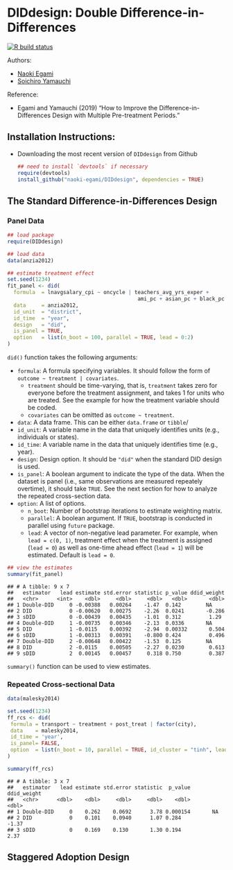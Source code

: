 DIDdesign: Double Difference-in-Differences
===========================================

<!-- badges: start -->

[![R build
status](https://github.com/naoki-egami/DIDdesign/workflows/R-CMD-check/badge.svg)](https://github.com/naoki-egami/DIDdesign/actions)
<!-- badges: end -->

Authors:

-   [Naoki Egami](https://naokiegami.com/)
-   [Soichiro Yamauchi](https://soichiroy.github.io/)

Reference:

-   Egami and Yamauchi (2019) “How to Improve the
    Difference-in-Differences Design with Multiple Pre-treatment
    Periods.”

Installation Instructions:
--------------------------

-   Downloading the most recent version of `DIDdesign` from Github

    ``` r
    ## need to install `devtools` if necessary
    require(devtools)
    install_github("naoki-egami/DIDdesign", dependencies = TRUE)
    ```

The Standard Difference-in-Differences Design
---------------------------------------------

### Panel Data

``` r
## load package
require(DIDdesign)

## load data
data(anzia2012)
```

``` r
## estimate treatment effect
set.seed(1234)
fit_panel <- did(
  formula  = lnavgsalary_cpi ~ oncycle | teachers_avg_yrs_exper + 
                                          ami_pc + asian_pc + black_pc + hisp_pc,
  data     = anzia2012,
  id_unit  = "district",
  id_time  = "year",
  design   = "did",
  is_panel = TRUE,
  option   = list(n_boot = 100, parallel = TRUE, lead = 0:2)
)
```

`did()` function takes the following arguments:

-   `formula`: A formula specifying variables. It should follow the form
    of `outcome ~ treatment | covariates`.
    -   `treatment` should be time-varying, that is, `treatment` takes
        zero for everyone before the treatment assignment, and takes 1
        for units who are treated. See the example for how the treatment
        variable should be coded.
    -   `covariates` can be omitted as `outcome ~ treatment`.
-   `data`: A data frame. This can be either `data.frame` or `tibble`/
-   `id_unit`: A variable name in the data that uniquely identifies
    units (e.g., individuals or states).
-   `id_time`: A variable name in the data that uniquely identifies time
    (e.g., year).
-   `design`: Design option. It should be `"did"` when the standard DID
    design is used.
-   `is_panel`: A boolean argument to indicate the type of the data.
    When the dataset is panel (i.e., same observations are measured
    repeately overtime), it should take `TRUE`. See the next section for
    how to analyze the repeated cross-section data.
-   `option`: A list of options.
    -   `n_boot`: Number of bootstrap iterations to estimate weighting
        matrix.
    -   `parallel`: A boolean argument. If `TRUE`, bootstrap is
        conducted in parallel using `future` package.
    -   `lead`: A vector of non-negative lead parameter. For example,
        when `lead = c(0, 1)`, treatment effect when the treatment is
        assigned (`lead = 0`) as well as one-time ahead effect
        (`lead = 1`) will be estimated. Default is `lead = 0`.

``` r
## view the estimates
summary(fit_panel)
```

    ## # A tibble: 9 x 7
    ##   estimator   lead estimate std.error statistic p_value ddid_weight
    ##   <chr>      <int>    <dbl>     <dbl>     <dbl>   <dbl>       <dbl>
    ## 1 Double-DID     0 -0.00388   0.00264    -1.47  0.142        NA    
    ## 2 DID            0 -0.00620   0.00275    -2.26  0.0241       -0.286
    ## 3 sDID           0 -0.00439   0.00435    -1.01  0.312         1.29 
    ## 4 Double-DID     1 -0.00735   0.00346    -2.13  0.0336       NA    
    ## 5 DID            1 -0.0115    0.00392    -2.94  0.00332       0.504
    ## 6 sDID           1 -0.00313   0.00391    -0.800 0.424         0.496
    ## 7 Double-DID     2 -0.00648   0.00422    -1.53  0.125        NA    
    ## 8 DID            2 -0.0115    0.00505    -2.27  0.0230        0.613
    ## 9 sDID           2  0.00145   0.00457     0.318 0.750         0.387

`summary()` function can be used to view estimates.

### Repeated Cross-sectional Data

``` r
data(malesky2014)

set.seed(1234)
ff_rcs <- did(
 formula = transport ~ treatment + post_treat | factor(city),
 data    = malesky2014,
 id_time = 'year',
 is_panel= FALSE,
 option  = list(n_boot = 10, parallel = TRUE, id_cluster = "tinh", lead = 0)
)

summary(ff_rcs)
```

    ## # A tibble: 3 x 7
    ##   estimator   lead estimate std.error statistic  p_value ddid_weight
    ##   <chr>      <dbl>    <dbl>     <dbl>     <dbl>    <dbl>       <dbl>
    ## 1 Double-DID     0    0.262    0.0692      3.78 0.000154       NA   
    ## 2 DID            0    0.101    0.0940      1.07 0.284          -1.37
    ## 3 sDID           0    0.169    0.130       1.30 0.194           2.37

Staggered Adoption Design
-------------------------
